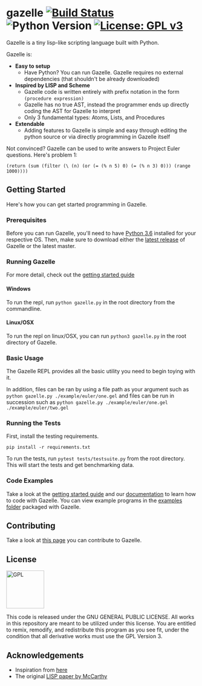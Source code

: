 # gazelle [![Build Status](https://travis-ci.org/surrsurus/gazelle.svg?branch=master)](https://travis-ci.org/surrsurus/gazelle) ![Python Version](https://img.shields.io/badge/python-3.6-green.svg)  [![License: GPL v3](https://img.shields.io/badge/License-GPL%20v3-blue.svg)](https://www.gnu.org/licenses/gpl-3.0) 

Gazelle is a tiny lisp-like scripting language built with Python.  

Gazelle is:
- **Easy to setup** 
  - Have Python? You can run Gazelle. Gazelle requires no external dependencies (that shouldn't be already downloaded)
- **Inspired by LISP and Scheme**
  - Gazelle code is written entirely with prefix notation in the form `(procedure expression)`
  - Gazelle has no true AST, instead the programmer ends up directly coding the AST for Gazelle to interpret
  - Only 3 fundamental types: Atoms, Lists, and Procedures
- **Extendable**
  - Adding features to Gazelle is simple and easy through editing the python source or via directly programming in Gazelle itself

Not convinced? Gazelle can be used to write answers to Project Euler questions. Here's problem 1:

```
(return (sum (filter (\ (n) (or (= (% n 5) 0) (= (% n 3) 0))) (range 1000))))
```

## Getting Started

Here's how you can get started programming in Gazelle.

### Prerequisites

Before you can run Gazelle, you'll need to have [Python 3.6](https://www.python.org/downloads/) installed for your respective OS. Then, make sure to download either the [latest release](https://github.com/surrsurus/gazelle/releases) of Gazelle or the latest master.

### Running Gazelle

For more detail, check out the [getting started guide](https://github.com/surrsurus/gazelle/wiki/Getting-Started)

#### Windows

To run the repl, run `python gazelle.py` in the root directory from the commandline.

#### Linux/OSX

To run the repl on linux/OSX, you can run `python3 gazelle.py` in the root directory of Gazelle.

### Basic Usage

The Gazelle REPL provides all the basic utility you need to begin toying with it.

In addition, files can be ran by using a file path as your argument such as `python gazelle.py ./example/euler/one.gel` and files can be run in succession such as `python gazelle.py ./example/euler/one.gel ./example/euler/two.gel`

### Running the Tests

First, install the testing requirements.

```
pip install -r requirements.txt
```

To run the tests, run `pytest tests/testsuite.py` from the root directory. This will start the tests and get benchmarking data.

### Code Examples

Take a look at the [getting started guide](https://github.com/surrsurus/gazelle/wiki/Getting-Started) and our [documentation](https://github.com/surrsurus/gazelle/wiki/Documentation) to learn how to code with Gazelle. You can view example programs in the [examples folder](https://github.com/surrsurus/gazelle/tree/master/example) packaged with Gazelle.

## Contributing

Take a look at [this page](https://github.com/surrsurus/gazelle/blob/master/CONTRIBUTING.md) you can contribute to Gazelle.

## License

<img align="center" src="https://licensebuttons.net/l/GPL/2.0/88x62.png" alt="GPL" width=100>

This code is released under the GNU GENERAL PUBLIC LICENSE. All works in this repository are meant to be utilized under this license. You are entitled to remix, remodify, and redistribute this program as you see fit, under the condition that all derivative works must use the GPL Version 3.

## Acknowledgements

  - Inspiration from [here](http://norvig.com/lispy2.html)
  - The original [LISP paper by McCarthy](http://www-formal.stanford.edu/jmc/recursive.html)


